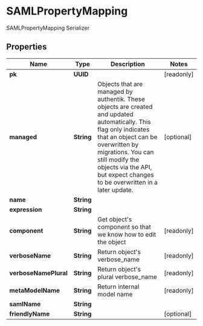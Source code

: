 

# SAMLPropertyMapping

SAMLPropertyMapping Serializer

## Properties

| Name | Type | Description | Notes |
|------------ | ------------- | ------------- | -------------|
|**pk** | **UUID** |  |  [readonly] |
|**managed** | **String** | Objects that are managed by authentik. These objects are created and updated automatically. This flag only indicates that an object can be overwritten by migrations. You can still modify the objects via the API, but expect changes to be overwritten in a later update. |  [optional] |
|**name** | **String** |  |  |
|**expression** | **String** |  |  |
|**component** | **String** | Get object&#39;s component so that we know how to edit the object |  [readonly] |
|**verboseName** | **String** | Return object&#39;s verbose_name |  [readonly] |
|**verboseNamePlural** | **String** | Return object&#39;s plural verbose_name |  [readonly] |
|**metaModelName** | **String** | Return internal model name |  [readonly] |
|**samlName** | **String** |  |  |
|**friendlyName** | **String** |  |  [optional] |



